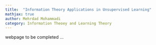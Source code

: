 ```yaml
---
title:  "Information Theory Applications in Unsupervised Learning"
mathjax: true
author: Mehrdad Mohammadi
category: Information Theoey and Learning Theory
---
```

webpage to be completed ...
